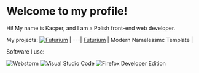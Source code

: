 # Welcome to my profile!

Hi! My name is Kacper, and I am a Polish front-end web developer.

My projects:
[![Futurium](https://i.ibb.co/YQfPny4/Fgdfg.png)](https://namelessmc.com/resources/resource/143-pre9-futurium-template-supports-all-modules/) |
---|
[Futurium](https://namelessmc.com/resources/resource/143-pre9-futurium-template-supports-all-modules/) |
Modern Namelessmc Template |

Software I use:

![Webstorm](https://i.ibb.co/bBLjGdF/Logo-big.jpg) ![Visual Studio Code](https://i.ibb.co/3cNJyTd/1200px-Visual-Studio-Code-1-35-icon-svg.png) ![Firefox Developer Edition](https://i.ibb.co/ZS7qvtY/Fsdfsdf.png)
